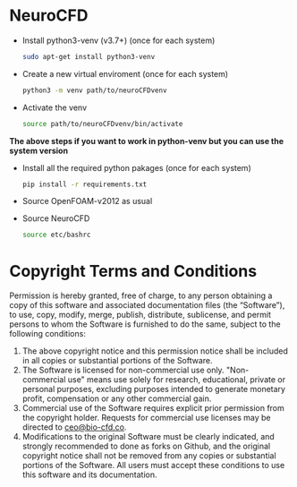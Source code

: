 # NeuroCFD

- Install python3-venv (v3.7+) (once for each system)
    ```bash
    sudo apt-get install python3-venv

- Create a new virtual enviroment  (once for each system)
    ```bash
    python3 -m venv path/to/neuroCFDvenv

- Activate the venv
    ```bash
    source path/to/neuroCFDvenv/bin/activate

**The above steps if you want to work in python-venv but you can use the system version**

- Install all the required python pakages (once for each system)
    ```bash
    pip install -r requirements.txt

- Source OpenFOAM-v2012 as usual

- Source NeuroCFD
    ```bash
    source etc/bashrc

# Copyright Terms and Conditions

Permission is hereby granted, free of charge, to any person obtaining a copy of this software and associated documentation files (the “Software”), to use, copy, modify, merge, publish, distribute, sublicense, and permit persons to whom the Software is furnished to do the same, subject to the following conditions:
1.	The above copyright notice and this permission notice shall be included in all copies or substantial portions of the Software.
2.	The Software is licensed for non-commercial use only. "Non-commercial use" means use solely for research, educational, private or personal purposes, excluding purposes intended to generate monetary profit, compensation or any other commercial gain.
3.	Commercial use of the Software requires explicit prior permission from the copyright holder. Requests for commercial use licenses may be directed to ceo@bio-cfd.co.
4.	Modifications to the original Software must be clearly indicated, and strongly recommended to done as forks on Github, and the original copyright notice shall not be removed from any copies or substantial portions of the Software.
All users must accept these conditions to use this software and its documentation.

